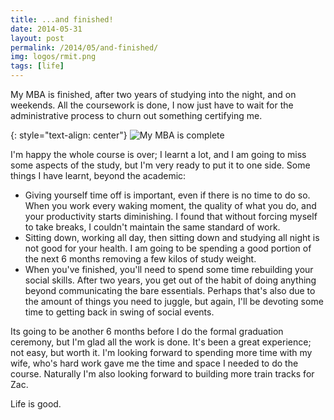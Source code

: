 ```yaml
---
title: ...and finished!
date: 2014-05-31
layout: post
permalink: /2014/05/and-finished/
img: logos/rmit.png
tags: [life]
---
```


My MBA is finished, after two years of studying into the night, and on weekends. All the coursework is done, I now just have to wait for the administrative process to churn out something certifying me.

{: style="text-align: center"}
![My MBA is complete]({{site.baseurl}}/assets/img/2014/2014-07-24-my-mba-is-complete.jpg)

I'm happy the whole course is over; I learnt a lot, and I am going to miss some aspects of the study, but I'm very ready to put it to one side. Some things I have learnt, beyond the academic:

* Giving yourself time off is important, even if there is no time to do so. When you work every waking moment, the quality of what you do, and your productivity starts diminishing. I found that without forcing myself to take breaks, I couldn't maintain the same standard of work.
* Sitting down, working all day, then sitting down and studying all night is not good for your health. I am going to be spending a good portion of the next 6 months removing a few kilos of study weight.
* When you've finished, you'll need to spend some time rebuilding your social skills. After two years, you get out of the habit of doing anything beyond communicating the bare essentials. Perhaps that's also due to the amount of things you need to juggle, but again, I'll be devoting some time to getting back in swing of social events.

Its going to be another 6 months before I do the formal graduation ceremony, but I'm glad all the work is done. It's been a great experience; not easy, but worth it. I'm looking forward to spending more time with my wife, who's hard work gave me the time and space I needed to do the course. Naturally I'm also looking forward to building more train tracks for Zac.

Life is good.
